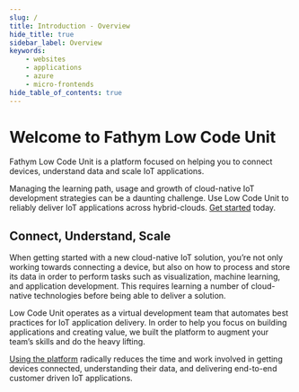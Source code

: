 ```yaml
---
slug: /
title: Introduction - Overview
hide_title: true
sidebar_label: Overview
keywords:
    - websites
    - applications
    - azure
    - micro-frontends
hide_table_of_contents: true
---
```


# Welcome to Fathym Low Code Unit

Fathym Low Code Unit is a platform focused on helping you to connect devices, understand data and scale IoT applications.

Managing the learning path, usage and growth of cloud-native IoT development strategies can be a daunting challenge. Use Low Code Unit to reliably deliver IoT applications across hybrid-clouds. [Get started](https://www.lowcodeunit.com/dashboard) today.
<!-- 
![Low Code Unit Diagram](/img/lowcodeunit-diagram.png) -->

## Connect, Understand, Scale

When getting started with a new cloud-native IoT solution, you’re not only working towards connecting a device, but also on how to process and store its data in order to perform tasks such as visualization, machine learning, and application development. This requires learning a number of cloud-native technologies before being able to deliver a solution.

Low Code Unit operates as a virtual development team that automates best practices for IoT application delivery.  In order to help you focus on building applications and creating value, we built the platform to augment your team’s skills and do the heavy lifting.

[Using the platform](https://www.lowcodeunit.com/dashboard) radically reduces the time and work involved in getting devices connected, understanding their data, and delivering end-to-end customer driven IoT applications.
